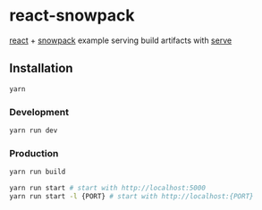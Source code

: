 # react-snowpack

[react](https://reactjs.org/) + [snowpack](https://www.snowpack.dev/) example
serving build artifacts with [serve](https://github.com/vercel/serve#readme)


## Installation

```bash
yarn
```

### Development

```bash
yarn run dev
```

### Production

```bash
yarn run build

yarn run start # start with http://localhost:5000 
yarn run start -l {PORT} # start with http://localhost:{PORT}
```